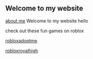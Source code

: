 ## Welcome to my website
[about me](about.md)
Welcome to my website
hello 

check out these fun games on roblox

[robloxadoptme](https://web.roblox.com/games/920587237/SCOOB-Adopt-Me?refPageId=719b7130-43fe-47c2-b72a-00349b666b67)

[robloxroyalhigh](https://web.roblox.com/games/735030788/Royale-High?refPageId=a5b1026b-afde-4feb-bea3-0ea13669b389)

